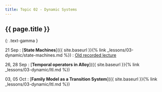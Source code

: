 ```yaml
---
title: Topic 02 - Dynamic Systems
---
```


## {{ page.title }}
{: .text-gamma }

21 Sep
: [**State Machines**]({{ site.baseurl }}{% link _lessons/03-dynamic/state-machines.md %})
  : [Old recorded lecture](https://youtu.be/LV8hcHDwbbs)

26, 28 Sep
: [**Temporal operators in Alloy**]({{ site.baseurl }}{% link _lessons/03-dynamic/ltl.md %})

03, 05 Oct
: [**Family Model as a Transition System**]({{ site.baseurl }}{% link _lessons/03-dynamic/ltl.md %})
